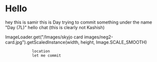 # Hello
 hey this is samir
this is Day trying to commit something under the name "Day (7L)"
hello chat (this is clearly not Kashish)

ImageLoader.get("/Images/skyjo card images/neg2-card.jpg").getScaledInstance(width, height, Image.SCALE_SMOOTH)

                location
                let me commit
                